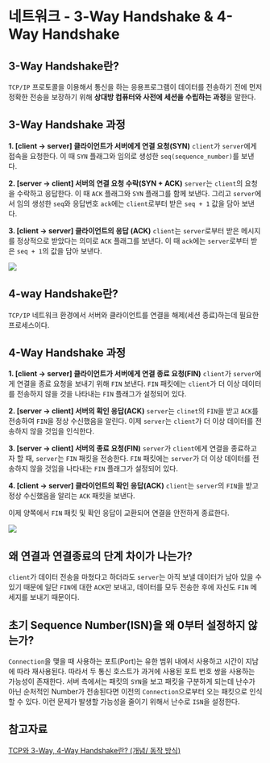 # 네트워크 - 3-Way Handshake & 4-Way Handshake

## 3-Way Handshake란?

`TCP/IP` 프로토콜을 이용해서 통신을 하는 응용프로그램이 데이터를 전송하기 전에 먼저 정확한 전송을 보장하기 위해 **상대방 컴퓨터와 사전에 세션을 수립하는 과정**을 말한다.




## 3-Way Handshake 과정

**1. [client -> server] 클라이언트가 서버에게 연결 요청(SYN)**
`client`가 `server`에게 접속을 요청한다. 이 때 `SYN` 플래그와 임의로 생성한 `seq(sequence_number)`를 보낸다.

**2. [server -> client] 서버의 연결 요청 수락(SYN + ACK)**
`server`는 `client`의 요청을 수락하고 응답한다. 이 때 `ACK` 플래그와 `SYN` 플래그를 함께 보낸다.
그리고 `server`에서 임의 생성한 `seq`와 응답번호 `ack`에는 `client`로부터 받은 `seq + 1` 값을 담아 보낸다.

**3. [client -> server] 클라이언트의 응답 (ACK)**
`client`는 `server`로부터 받은 메시지를 정상적으로 받았다는 의미로 `ACK` 플래그를 보낸다.
이 때 `ack`에는 `server`로부터 받은 `seq + 1`의 값을 담아 보낸다.

![](https://img1.daumcdn.net/thumb/R1280x0/?scode=mtistory2&fname=https%3A%2F%2Fblog.kakaocdn.net%2Fdn%2FcngB2y%2FbtqN2URud8u%2FKZoLtlln2LoMNPY7YuTz70%2Fimg.png)

## 4-way Handshake란?
`TCP/IP` 네트워크 환경에서 서버와 클라이언트를 연결을 해제(세션 종료)하는데 필요한 프로세스이다.


## 4-Way Handshake 과정

**1. [client -> server] 클라이언트가 서버에게 연결 종료 요청(FIN)**
`client`가 `server`에게 연결을 종료 요청을 보내기 위해 `FIN` 보낸다.
`FIN` 패킷에는 `client`가 더 이상 데이터를 전송하지 않을 것을 나타내는 `FIN` 플래그가 설정되어 있다.

**2. [server -> client] 서버의 확인 응답(ACK)**
`server`는 `clinet`의 `FIN`을 받고 `ACK`를 전송하여 `FIN`을 정상 수신했음을 알린다.
이제 `server`는 `client`가 더 이상 데이터를 전송하지 않을 것임을 인식한다.

**3. [server -> client] 서버의 종료 요청(FIN)**
`server`가 `client`에게 연결을 종료하고자 할 때, `server`는 `FIN` 패킷을 전송한다.
`FIN` 패킷에는 `server`가 더 이상 데이터를 전송하지 않을 것임을 나타내는 `FIN` 플래그가 설정되어 있다.

**4. [client -> server] 클라이언트의 확인 응답(ACK)**
`client`는 `server`의 `FIN`을 받고 정상 수신했음을 알리는 `ACK` 패킷을 보낸다.

이제 양쪽에서 `FIN` 패킷 및 확인 응답이 교환되어 연결을 안전하게 종료한다.

![](https://img1.daumcdn.net/thumb/R1280x0/?scode=mtistory2&fname=https%3A%2F%2Fblog.kakaocdn.net%2Fdn%2FqUXSw%2FbtqDWsFNWJw%2FhVdKIneSYb7UK3wc0pj6Z0%2Fimg.png)

## 왜 연결과 연결종료의 단계 차이가 나는가?

`client`가 데이터 전송을 마쳤다고 하더라도 `server`는 아직 보낼 데이터가 남아 있을 수 있기 때문에 일단 `FIN`에 대한 `ACK`만 보내고, 데이터를 모두 전송한 후에 자신도 `FIN` 메세지를 보내기 때문이다.

## 초기 Sequence Number(ISN)을 왜 0부터 설정하지 않는가?

`Connection`을 맺을 때 사용하는 포트(Port)는 유한 범위 내에서 사용하고 시간이 지남에 따라 재사용된다. 따라서 두 통신 호스트가 과거에 사용된 포트 번호 쌍을 사용하는 가능성이 존재한다. 서버 측에서는 패킷의 `SYN`을 보고 패킷을 구분하게 되는데 난수가 아닌 순처적인 Number가 전송된다면 이전의 `Connection`으로부터 오는 패킷으로 인식할 수 있다. 이런 문제가 발생할 가능성을 줄이기 위해서 난수로 `ISN`을 설정한다.


## 참고자료

[TCP와 3-Way, 4-Way Handshake란? (개념/ 동작 방식)](https://jeongkyun-it.tistory.com/180)